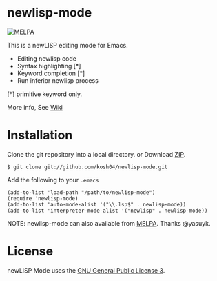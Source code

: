 newlisp-mode
============

[![MELPA](http://melpa.org/packages/newlisp-mode-badge.svg)](http://melpa.org/#/newlisp-mode)

This is a newLISP editing mode for Emacs.

- Editing newlisp code
- Syntax highlighting [*]
- Keyword completion [*]
- Run inferior newlisp process

[*] primitive keyword only.

More info, See [Wiki](https://github.com/kosh04/newlisp-mode/wiki)


Installation
============

Clone the git repository into a local directory.
or Download [ZIP](https://github.com/kosh04/newlisp-mode/archive/master.zip).

	$ git clone git://github.com/kosh04/newlisp-mode.git

Add the following to your `.emacs`

	(add-to-list 'load-path "/path/to/newlisp-mode")
	(require 'newlisp-mode)
	(add-to-list 'auto-mode-alist '("\\.lsp$" . newlisp-mode))
	(add-to-list 'interpreter-mode-alist '("newlisp" . newlisp-mode))


NOTE: newlisp-mode can also available from [MELPA](http://melpa.milkbox.net/).
Thanks @yasuyk.


License
=======

newLISP Mode uses the [GNU General Public License 3](http://www.gnu.org/copyleft/gpl.html).
